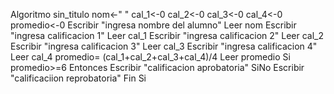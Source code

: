 Algoritmo sin_titulo
	nom<-" "
	cal_1<-0
	cal_2<-0
	cal_3<-0
	cal_4<-0
	promedio<-0
	Escribir "ingresa nombre del alumno"
	Leer nom
	Escribir "ingresa calificacion 1"
	Leer cal_1
	Escribir "ingresa calificacion 2"
	Leer cal_2
	Escribir "ingresa calificacion 3"
	Leer cal_3
	Escribir "ingresa calificacion 4"
	Leer cal_4
	promedio= (cal_1+cal_2+cal_3+cal_4)/4
	Leer promedio
	Si promedio>=6 Entonces
		Escribir "calificacion aprobatoria"
	SiNo
		Escribir "calificaciion reprobatoria"
	Fin Si

	
